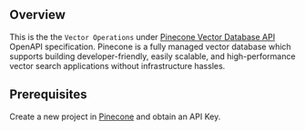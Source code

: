 ## Overview

This is the the `Vector Operations` under [Pinecone Vector Database API](https://docs.pinecone.io/reference) OpenAPI specification. Pinecone is a fully managed vector database which supports building developer-friendly, easily scalable, and high-performance vector search applications without infrastructure hassles.
## Prerequisites

 Create a new project in [Pinecone](https://www.pinecone.io/) and obtain an API Key.
